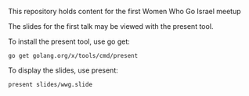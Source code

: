 This repository holds content for the first Women Who Go Israel meetup

The slides for the first talk may be viewed with the present tool.

To install the present tool, use go get:

	go get golang.org/x/tools/cmd/present

To display the slides, use present:

	present slides/wwg.slide
